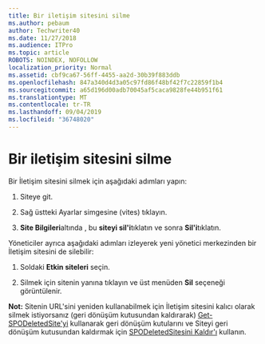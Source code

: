 ```yaml
---
title: Bir iletişim sitesini silme
ms.author: pebaum
author: Techwriter40
ms.date: 11/27/2018
ms.audience: ITPro
ms.topic: article
ROBOTS: NOINDEX, NOFOLLOW
localization_priority: Normal
ms.assetid: cbf9ca67-56ff-4455-aa2d-30b39f883ddb
ms.openlocfilehash: 847a340d4d3a05c97fd86f48bf42f7c22859f1b4
ms.sourcegitcommit: a65d196d00adb70045af5caca9828fe44b951f61
ms.translationtype: MT
ms.contentlocale: tr-TR
ms.lasthandoff: 09/04/2019
ms.locfileid: "36748020"
---
```

# <a name="delete-a-communication-site"></a>Bir iletişim sitesini silme

Bir İletişim sitesini silmek için aşağıdaki adımları yapın: 
  
1. Siteye git. 
  
2. Sağ üstteki Ayarlar simgesine (vites) tıklayın. 
  
3. **Site Bilgileri**altında , bu **siteyi sil'i**tıklatın ve sonra **Sil'i**tıklatın. 
  
Yöneticiler ayrıca aşağıdaki adımları izleyerek yeni yönetici merkezinden bir İletişim sitesini de silebilir: 
  
1. Soldaki **Etkin siteleri** seçin. 
  
2. Silmek için sitenin yanına tıklayın ve üst menüden **Sil** seçeneği görüntülenir. 
  
 **Not:** Sitenin URL'sini yeniden kullanabilmek için İletişim sitesini kalıcı olarak silmek istiyorsanız (geri dönüşüm kutusundan kaldırarak) [Get-SPODeletedSite'yi](https://aka.ms/Get-SPODeletedSite) kullanarak geri dönüşüm kutularını ve Siteyi geri dönüşüm kutusundan kaldırmak için [SPODeletedSitesini Kaldır'ı](https://aka.ms/Remove-SPODeletedSite) kullanın. 
  

